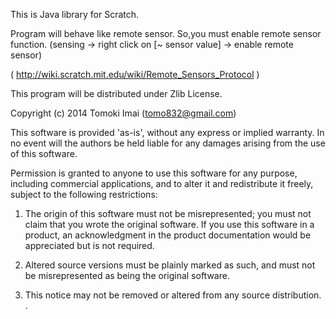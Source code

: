 This is Java library for Scratch.

Program will behave like remote sensor.
So,you must enable remote sensor function.
(sensing -> right click on [~ sensor value] -> enable remote sensor)

( http://wiki.scratch.mit.edu/wiki/Remote_Sensors_Protocol )

This program will be distributed under Zlib License.


Copyright (c) 2014 Tomoki Imai (tomo832@gmail.com) 

This software is provided 'as-is', without any express or implied
warranty. In no event will the authors be held liable for any damages
arising from the use of this software.

Permission is granted to anyone to use this software for any purpose,
including commercial applications, and to alter it and redistribute it
freely, subject to the following restrictions:

   1. The origin of this software must not be misrepresented; you must not
   claim that you wrote the original software. If you use this software
   in a product, an acknowledgment in the product documentation would be
   appreciated but is not required.

   2. Altered source versions must be plainly marked as such, and must not be
   misrepresented as being the original software.

   3. This notice may not be removed or altered from any source
   distribution.
.
